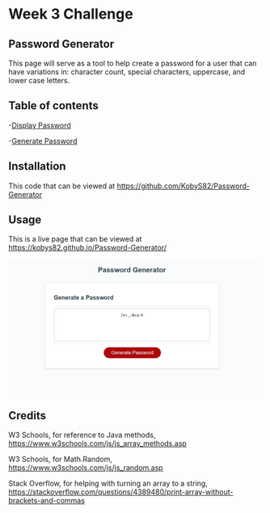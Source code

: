 # Week 3 Challenge

## Password Generator

This page will serve as a tool to help create a password for a user that can have variations in: character count, special characters, uppercase, and lower case letters.

## Table of contents

-[Display Password](#password)

-[Generate Password](#generate)


## Installation

This code that can be viewed at https://github.com/KobyS82/Password-Generator


## Usage

This is a live page that can be viewed at https://kobys82.github.io/Password-Generator/

![screenshot of content](Assets/Images/challenge-3-display-img.JPG "This is a screenshot of the content") 


## Credits

W3 Schools, for reference to Java methods, https://www.w3schools.com/js/js_array_methods.asp

W3 Schools, for Math.Random, https://www.w3schools.com/js/js_random.asp

Stack Overflow, for helping with turning an array to a string, https://stackoverflow.com/questions/4389480/print-array-without-brackets-and-commas

